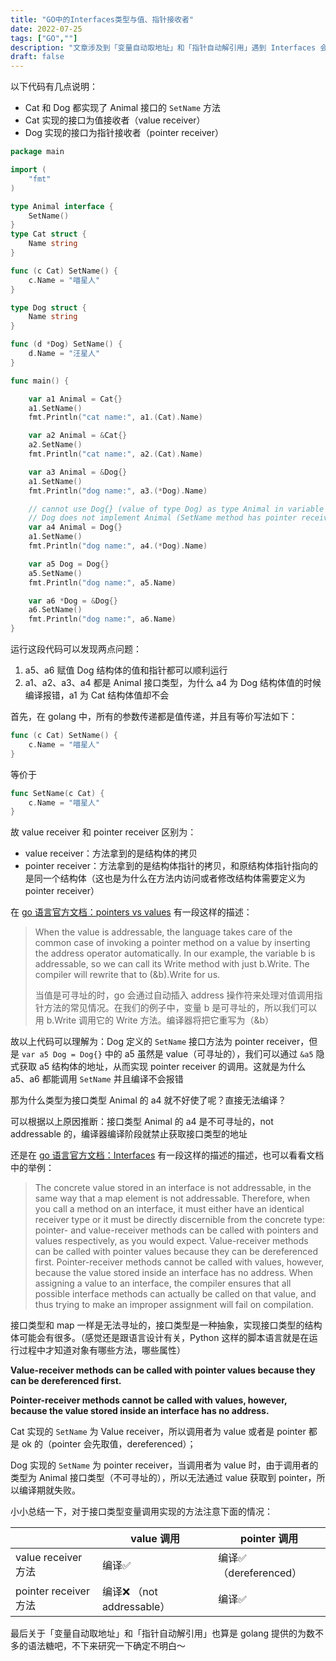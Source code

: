 ```yaml
---
title: "GO中的Interfaces类型与值、指针接收者"
date: 2022-07-25
tags: ["GO",""]
description: "文章涉及到「变量自动取地址」和「指针自动解引用」遇到 Interfaces 会出现的状况"
draft: false
---
```


以下代码有几点说明：

- Cat 和 Dog 都实现了 Animal 接口的 `SetName` 方法
- Cat 实现的接口为值接收者（value receiver）
- Dog 实现的接口为指针接收者（pointer receiver）

```go
package main

import (
	"fmt"
)

type Animal interface {
	SetName()
}
type Cat struct {
	Name string
}

func (c Cat) SetName() {
	c.Name = "喵星人"
}

type Dog struct {
	Name string
}

func (d *Dog) SetName() {
	d.Name = "汪星人"
}

func main() {

	var a1 Animal = Cat{}
	a1.SetName()
	fmt.Println("cat name:", a1.(Cat).Name)

	var a2 Animal = &Cat{}
	a2.SetName()
	fmt.Println("cat name:", a2.(Cat).Name)

	var a3 Animal = &Dog{}
	a1.SetName()
	fmt.Println("dog name:", a3.(*Dog).Name)

	// cannot use Dog{} (value of type Dog) as type Animal in variable declaration:
	// Dog does not implement Animal (SetName method has pointer receiver)
	var a4 Animal = Dog{}
	a1.SetName()
	fmt.Println("dog name:", a4.(*Dog).Name)

	var a5 Dog = Dog{}
	a5.SetName()
	fmt.Println("dog name:", a5.Name)

	var a6 *Dog = &Dog{}
	a6.SetName()
	fmt.Println("dog name:", a6.Name)
}
```

运行这段代码可以发现两点问题：

1. a5、a6 赋值 Dog 结构体的值和指针都可以顺利运行
2. a1、a2、a3、a4 都是 Animal 接口类型，为什么 a4 为 Dog 结构体值的时候编译报错，a1 为 Cat 结构体值却不会

首先，在 golang 中，所有的参数传递都是值传递，并且有等价写法如下：

```go
func (c Cat) SetName() {
	c.Name = "喵星人"
}
```

等价于

```go
func SetName(c Cat) {
	c.Name = "喵星人"
}
```

故 value receiver 和 pointer receiver 区别为：

- value receiver：方法拿到的是结构体的拷贝
- pointer receiver：方法拿到的是结构体指针的拷贝，和原结构体指针指向的是同一个结构体（这也是为什么在方法内访问或者修改结构体需要定义为 pointer receiver）

在 [go 语言官方文档：pointers vs values](https://go.dev/doc/effective_go#pointers_vs_values) 有一段这样的描述：

> When the value is addressable, the language takes care of the common case of invoking a pointer method on a value by inserting the address operator automatically. In our example, the variable b is addressable, so we can call its Write method with just b.Write. The compiler will rewrite that to (&b).Write for us.
>
> 当值是可寻址的时，go 会通过自动插入 address 操作符来处理对值调用指针方法的常见情况。在我们的例子中，变量 b 是可寻址的，所以我们可以用 b.Write 调用它的 Write 方法。编译器将把它重写为（&b）

故以上代码可以理解为：Dog 定义的 `SetName` 接口方法为 pointer receiver，但是 `var a5 Dog = Dog{}` 中的 a5 虽然是 value（可寻址的），我们可以通过 `&a5` 隐式获取 a5 结构体的地址，从而实现 pointer receiver 的调用。这就是为什么 a5、a6 都能调用 `SetName` 并且编译不会报错

那为什么类型为接口类型 Animal 的 a4 就不好使了呢？直接无法编译？

可以根据以上原因推断：接口类型 Animal 的 a4 是不可寻址的，not addressable 的，编译器编译阶段就禁止获取接口类型的地址

还是在 [go 语言官方文档：Interfaces](https://github.com/golang/go/wiki/MethodSets#interfaces) 有一段这样的描述的描述，也可以看看文档中的举例：

> The concrete value stored in an interface is not addressable, in the same way that a map element is not addressable. Therefore, when you call a method on an interface, it must either have an identical receiver type or it must be directly discernible from the concrete type: pointer- and value-receiver methods can be called with pointers and values respectively, as you would expect. Value-receiver methods can be called with pointer values because they can be dereferenced first. Pointer-receiver methods cannot be called with values, however, because the value stored inside an interface has no address. When assigning a value to an interface, the compiler ensures that all possible interface methods can actually be called on that value, and thus trying to make an improper assignment will fail on compilation.

接口类型和 map 一样是无法寻址的，接口类型是一种抽象，实现接口类型的结构体可能会有很多。（感觉还是跟语言设计有关，Python 这样的脚本语言就是在运行过程中才知道对象有哪些方法，哪些属性）

**Value-receiver methods can be called with pointer values because they can be dereferenced first.**

**Pointer-receiver methods cannot be called with values, however, because the value stored inside an interface has no address.**

Cat 实现的 `SetName` 为 Value receiver，所以调用者为 value 或者是 pointer 都是 ok 的（pointer 会先取值，dereferenced）；

Dog 实现的 `SetName` 为 pointer receiver，当调用者为 value 时，由于调用者的类型为 Animal 接口类型（不可寻址的），所以无法通过 value 获取到 pointer，所以编译期就失败。

小小总结一下，对于接口类型变量调用实现的方法注意下面的情况：

|                      | value 调用                 | pointer 调用           |
| -------------------- | ------------------------- | --------------------- |
| value receiver 方法   | 编译✅                     | 编译✅（dereferenced） |
| pointer receiver 方法 | 编译❌ （not addressable） | 编译✅                 |

最后关于「变量自动取地址」和「指针自动解引用」也算是 golang 提供的为数不多的语法糖吧，不下来研究一下确定不明白～
